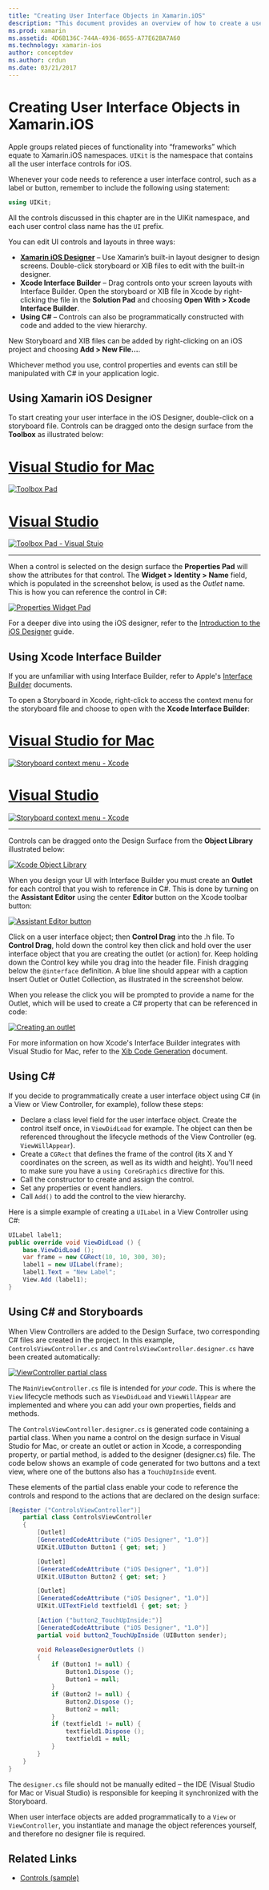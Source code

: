 ```yaml
---
title: "Creating User Interface Objects in Xamarin.iOS"
description: "This document provides an overview of how to create a user interface in Xamarin.iOS. It discusses the iOS Designer, Xcode Interface Builder, C#, and storyboards."
ms.prod: xamarin
ms.assetid: 4D6B136C-744A-4936-8655-A77E62BA7A60
ms.technology: xamarin-ios
author: conceptdev
ms.author: crdun
ms.date: 03/21/2017
---
```


# Creating User Interface Objects in Xamarin.iOS

Apple groups related pieces of functionality into “frameworks” which equate to Xamarin.iOS namespaces. `UIKit` is the
namespace that contains all the user interface controls for iOS.

Whenever your code needs to reference a user interface control, such as a label or button, remember to include the following using statement:

```csharp
using UIKit;
```

All the controls discussed in this chapter are in the UIKit namespace, and each user control class name has the `UI` prefix.

You can edit UI controls and layouts in three ways:

- **[Xamarin iOS Designer](~/ios/user-interface/designer/index.md)** – Use Xamarin’s built-in layout designer to design screens. Double-click storyboard or XIB files to edit with the built-in designer.
- **Xcode Interface Builder** – Drag controls onto your screen layouts with Interface Builder. Open the storyboard or XIB file in Xcode by right-clicking the file in the **Solution Pad** and choosing **Open With > Xcode Interface Builder**.
- **Using C#** – Controls can also be programmatically constructed with code and added to the view hierarchy.

New Storyboard and XIB files can be added by right-clicking on an iOS project and choosing **Add > New File...**.

Whichever method you use, control properties and events can still be manipulated with C# in your application logic.

## Using Xamarin iOS Designer

To start creating your user interface in the iOS Designer, double-click on a storyboard file. Controls can be dragged onto the design surface from the **Toolbox** as illustrated below:

# [Visual Studio for Mac](#tab/macos)

 [![](creating-ui-objects-images/image2b.png "Toolbox Pad")](creating-ui-objects-images/image2b.png#lightbox)
 
# [Visual Studio](#tab/windows)

 [![](creating-ui-objects-images/image2b-vs.png "Toolbox Pad - Visual Stuio")](creating-ui-objects-images/image2b.png#lightbox)
 
-----

When a control is selected on the design surface the **Properties Pad** will show the attributes for that control. The **Widget > Identity > Name** field, which is populated in the screenshot below, is used as the *Outlet* name. This is how you can reference the control in C#:

 [![](creating-ui-objects-images/image3b.png "Properties Widget Pad")](creating-ui-objects-images/image3b.png#lightbox)

For a deeper dive into using the iOS designer, refer to the [Introduction to the iOS Designer](~/ios/user-interface/designer/introduction.md) guide.

## Using Xcode Interface Builder

If you are unfamiliar with using Interface Builder, refer to Apple's [Interface Builder](https://developer.apple.com/xcode/interface-builder/) documents.

To open a Storyboard in Xcode, right-click to access the context menu for the storyboard file and choose to open with the **Xcode Interface Builder**:

# [Visual Studio for Mac](#tab/macos)

 [![](creating-ui-objects-images/imagexcode.png "Storyboard context menu - Xcode")](creating-ui-objects-images/imagexcode.png#lightbox)
 
# [Visual Studio](#tab/windows)

[![](creating-ui-objects-images/imagexcode-vs.png "Storyboard context menu - Xcode")](creating-ui-objects-images/imagexcode-vs.png#lightbox)

-----

Controls can be dragged onto the Design Surface from the **Object Library** illustrated below:

 [![](creating-ui-objects-images/image5a.png "Xcode Object Library")](creating-ui-objects-images/image5a.png#lightbox)

When you design your UI with Interface Builder you must create an **Outlet** for each control that you wish to
reference in C#. This is done by turning on the **Assistant Editor** using the center **Editor**
button on the Xcode toolbar button:

 [![](creating-ui-objects-images/image6a.png "Assistant Editor button")](creating-ui-objects-images/image6a.png#lightbox)

Click on a user interface object; then **Control Drag** into the .h file. To **Control Drag**, hold down the
control key then click and hold over the user interface object that you are creating the outlet (or action) for. Keep
holding down the Control key while you drag into the header file. Finish dragging below the `@interface` definition. A
 blue line should appear with a caption Insert Outlet or Outlet Collection, as illustrated in the screenshot below.

When you release the click you will be prompted to provide a name for the Outlet, which will be used to create a C#
property that can be referenced in code:

 [![](creating-ui-objects-images/image8a.png "Creating an outlet")](creating-ui-objects-images/image8a.png#lightbox)

For more information on how Xcode's Interface Builder integrates with Visual Studio for Mac,
refer to the [Xib Code Generation](~/ios/internals/xib-code-generation.md#generated) document.

## Using C\#

If you decide to programmatically create a user interface object using C# (in a View or View Controller, for example),
follow these steps:

- Declare a class level field for the user interface object. Create the control itself once, in `ViewDidLoad`
for example. The object can then be referenced throughout the lifecycle methods of the View Controller (eg.
`ViewWillAppear`).
- Create a `CGRect` that defines the frame of the control (its X and Y coordinates on the screen, as well as its width and height). You'll need to make sure you have a `using CoreGraphics` directive for this.
- Call the constructor to create and assign the control.
- Set any properties or event handlers.
- Call `Add()` to add the control to the view hierarchy.

Here is a simple example of creating a `UILabel` in a View Controller using C#:

```csharp
UILabel label1;
public override void ViewDidLoad () {
    base.ViewDidLoad ();
    var frame = new CGRect(10, 10, 300, 30);
    label1 = new UILabel(frame);
    label1.Text = "New Label";
    View.Add (label1);
}
```

<a name="partial_classes" />

## Using C# and Storyboards

When View Controllers are added to the Design Surface, two corresponding C# files are created in the project. In this example, `ControlsViewController.cs` and `ControlsViewController.designer.cs` have been created automatically:

 [![](creating-ui-objects-images/image9b.png "ViewController partial class")](creating-ui-objects-images/image9b.png#lightbox)

The `MainViewController.cs` file is intended for *your code*. This is where the `View` lifecycle methods such as
`ViewDidLoad` and `ViewWillAppear` are implemented and where you can add your own properties, fields and methods.

The `ControlsViewController.designer.cs` is generated code containing a partial class. When you name a control on the design surface in Visual Studio for Mac, or create an outlet or action in Xcode, a corresponding property, or partial method, is added to the designer (designer.cs) file. The code below shows an example of code generated for two buttons and a text view,
where one of the buttons also has a `TouchUpInside` event.

These elements of the partial class enable your code to reference the controls and respond to the actions that
are declared on the design surface:

```csharp
[Register ("ControlsViewController")]
    partial class ControlsViewController
    {
        [Outlet]
        [GeneratedCodeAttribute ("iOS Designer", "1.0")]
        UIKit.UIButton Button1 { get; set; }

        [Outlet]
        [GeneratedCodeAttribute ("iOS Designer", "1.0")]
        UIKit.UIButton Button2 { get; set; }

        [Outlet]
        [GeneratedCodeAttribute ("iOS Designer", "1.0")]
        UIKit.UITextField textfield1 { get; set; }

        [Action ("button2_TouchUpInside:")]
        [GeneratedCodeAttribute ("iOS Designer", "1.0")]
        partial void button2_TouchUpInside (UIButton sender);

        void ReleaseDesignerOutlets ()
        {
            if (Button1 != null) {
                Button1.Dispose ();
                Button1 = null;
            }
            if (Button2 != null) {
                Button2.Dispose ();
                Button2 = null;
            }
            if (textfield1 != null) {
                textfield1.Dispose ();
                textfield1 = null;
            }
        }
    }
}
```

The `designer.cs` file should not be manually edited – the IDE (Visual Studio for Mac or Visual Studio) is responsible for keeping
it synchronized with the Storyboard.

When user interface objects are added programmatically to a `View` or `ViewController`, you instantiate and manage the object references yourself, and therefore no designer file is required.

## Related Links

- [Controls (sample)](https://docs.microsoft.com/samples/xamarin/ios-samples/controls)

